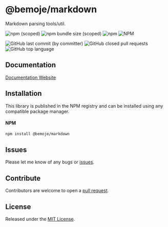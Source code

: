 # @bemoje/markdown

Markdown parsing tools/util.

![npm (scoped)](https://img.shields.io/npm/v/%40bemoje/trie-map)
![npm bundle size (scoped)](https://img.shields.io/bundlephobia/minzip/%40bemoje/markdown)
![npm](https://img.shields.io/npm/dt/%40bemoje/markdown)
![NPM](https://img.shields.io/npm/l/%40bemoje%2Fmarkdown)

![GitHub last commit (by committer)](https://img.shields.io/github/last-commit/bemoje/tsmono)
![GitHub closed pull requests](https://img.shields.io/github/issues-pr-closed/bemoje/tsmono)
![GitHub top language](https://img.shields.io/github/languages/top/bemoje/tsmono)


## Documentation
[Documentation Website](https://bemoje.github.io/tsmono/modules/markdown.html)

## Installation
This library is published in the NPM registry and can be installed using any compatible package manager.

#### NPM
```sh
npm install @bemoje/markdown
```


## Issues
Please let me know of any bugs or [issues](https://github.com/bemoje/tsmono/issues).

## Contribute
Contributors are welcome to open a [pull request](https://github.com/bemoje/tsmono/pulls).

## License
Released under the [MIT License](./LICENSE).
